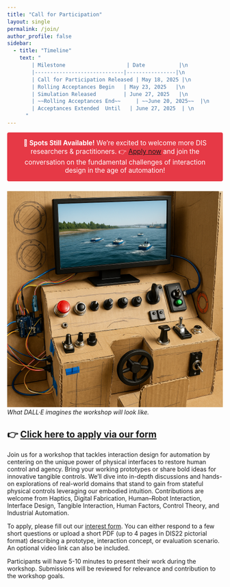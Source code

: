 ```yaml
---
title: "Call for Participation"
layout: single
permalink: /join/
author_profile: false
sidebar:
  - title: "Timeline"
    text: "
        | Milestone                    | Date           |\n
        |-----------------------------|----------------|\n
        | Call for Participation Released | May 18, 2025 |\n
        | Rolling Acceptances Begin   | May 23, 2025   |\n
        | Simulation Released         | June 27, 2025   |\n
        | ~~Rolling Acceptances End~~     | ~~June 20, 2025~~  |\n
        | Acceptances Extended  Until   | June 27, 2025  | \n
      "
---
```


<div style="background-color:#e63946;color:#fff;padding:1em;text-align:center;border-radius:4px;font-size:1.1em;margin-bottom:1.5em;">
   <b>🚀 Spots Still Available!</b>
  We’re excited to welcome more DIS researchers & practitioners.  
  👉 <a href="https://docs.google.com/forms/d/e/1FAIpQLSfBshh-94YoQmFnASepgmsYfz5d4ntSBTZH7LuVcR4dz_7foQ/viewform?usp=header"> Apply now</a> and join the conversation on the fundamental challenges of interaction design in the age of automation!
</div>

![AI-generated interface concept](../assets/images/generatedInterface2.png)
*What DALL·E imagines the workshop will look like.*


## 👉 [Click here to apply via our form](https://docs.google.com/forms/d/e/1FAIpQLSfBshh-94YoQmFnASepgmsYfz5d4ntSBTZH7LuVcR4dz_7foQ/viewform?usp=header)


Join us for a workshop that tackles interaction design for automation by centering on the unique power of physical interfaces to restore human control and agency. Bring your working prototypes or share bold ideas for innovative tangible controls. We’ll dive into in-depth discussions and hands-on explorations of real-world domains that stand to gain from stateful physical controls leveraging our embodied intuition. Contributions are welcome from Haptics, Digital Fabrication, Human–Robot Interaction, Interface Design, Tangible Interaction, Human Factors, Control Theory, and Industrial Automation.


To apply, please fill out our [interest form](https://docs.google.com/forms/d/e/1FAIpQLSfBshh-94YoQmFnASepgmsYfz5d4ntSBTZH7LuVcR4dz_7foQ/viewform?usp=header). You can either respond to a few short questions or upload a short PDF (up to 4 pages in DIS22 pictorial format) describing a prototype, interaction concept, or evaluation scenario. An optional video link can also be included.


Participants will have 5-10 minutes to present their work during the workshop. Submissions will be reviewed for relevance and contribution to the workshop goals.
